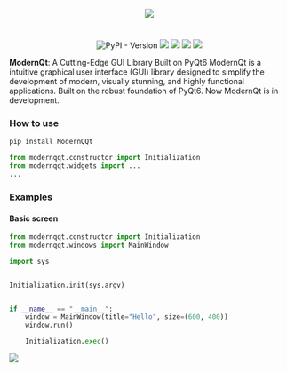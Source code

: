 <p align="center">
    <img src="Logo.png">
</p>
<h1></h1>

<p align="center">

  <img alt="PyPI - Version" src="https://img.shields.io/pypi/v/ModernQQt">
  <img src="https://img.shields.io/github/license/chebupelka8/ModernQQt">
  <img src="https://img.shields.io/github/commit-activity/t/chebupelka8/ModernQQt"> 
  <img src="https://img.shields.io/github/stars/chebupelka8/ModernQQt">
  <img src="https://img.shields.io/github/watchers/chebupelka8/ModernQQt">
  
</p>

<b>ModernQt</b>: A Cutting-Edge GUI Library Built on PyQt6 ModernQt is a intuitive graphical user interface (GUI) library designed to simplify the development of modern, visually stunning, and highly functional applications. Built on the robust foundation of PyQt6. Now ModernQt is in development.

<h3>How to use</h3>

```sh
pip install ModernQQt
```

```python
from modernqqt.constructor import Initialization
from modernqqt.widgets import ...
...
```

<h3>Examples</h3>
<h4>Basic screen</h4>

```python
from modernqqt.constructor import Initialization
from modernqqt.windows import MainWindow

import sys


Initialization.init(sys.argv)


if __name__ == "__main__":
    window = MainWindow(title="Hello", size=(600, 400))
    window.run()

    Initialization.exec()

```

<img src="examples/basic_screen/basic_screen.png">
